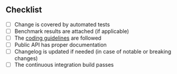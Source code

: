 <!-- Describe your changes here -->

## Checklist

- [ ] Change is covered by automated tests
- [ ] Benchmark results are attached (if applicable)
- [ ] The [coding guidelines] are followed
- [ ] Public API has proper documentation
- [ ] Changelog is updated if needed (in case of notable or breaking changes)
- [ ] The continuous integration build passes

[coding guidelines]: https://github.com/cossacklabs/themis/blob/master/CONTRIBUTING.md
